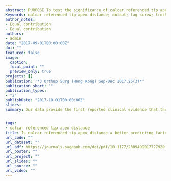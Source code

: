 ```yaml
---
abstract: PURPOSE To test the significance of calcar referenced tip apex distance  and the length of antirotation screw  as predictors for failure after biaxial cephalomedullary  nailing of intertrochanteric fractures. METHODS We retrospectively reviewed 190 consecutive fractures that had undergone biaxial CM nailing. Of these, 67 met the inclusion criteria of a non-pathological fracture with a minimum of 90 days radiological follow-up RESULTS The overall failure rate was 15. Failure was associated with a higher CalTAD in most of the patients . A higher tip apex distance  was not significantly associated with failure, when the CalTAD was less than 25 mm. When the AR screw length exceeded a line connecting the tip of the nail and the lag screw, screw cutout occurred only in one patient . CONCLUSION Our data provide the first reported clinical evidence that the CalTAD is a better predictor of cutout in biaxial CM nailing than TAD measurement. However, the length of antirotational element does not seem to be an independent predictor of CM nailing failure.
Keywords: calcar referenced tip-apex distance; cutout; lag screw; trochanteric fracture. 
author_notes:
- Equal contribution
- Equal contribution
authors:
- admin
date: "2017-09-01T00:00:00Z"
doi: ""
featured: false
image:
  caption: 
  focal_point: ""
  preview_only: true
projects: []
publication: '*J Orthop Surg (Hong Kong) Sep-Dec 2017;25(3)*'
publication_short: ""
publication_types:
- "2"
publishDate: "2017-10-01T00:00:00Z"
slides: 
summary: Our data provide the first reported clinical evidence that the CalTAD is a better predictor of cutout in biaxial CM nailing than TAD measurement. However, the length of antirotational element does not seem to be an independent predictor of CM nailing failure.


tags:
- calcar referenced tip apex distance
title: Is calcar referenced tip-apex distance a better predicting factor for cutting out in biaxial cephalomedullary nails than tip-apex distance?
url_code: ""
url_dataset: ""
url_pdf: https://journals.sagepub.com/doi/pdf/10.1177/2309499017727920
url_poster: ""
url_project: ""
url_slides: ""
url_source: ""
url_video: ""
---
```







